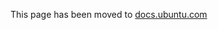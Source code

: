 This page has been moved to [docs.ubuntu.com](https://docs.ubports.com/en/latest/appdev/on-device.html)

